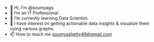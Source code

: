 - 👋 Hi, I’m @soumyags
- 👀 I’m an IT Professional .
- 🌱 I’m currently learning Data Scientist.
- 💞️ I have interest on getting actionable data insights & visualize them using various graphs.
- 📫 How to reach me soumyashetty49@gmail.com

<!---
soumyags/soumyags is a ✨ special ✨ repository because its `README.md` (this file) appears on your GitHub profile.
You can click the Preview link to take a look at your changes.
--->
